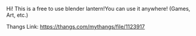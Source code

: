 Hi! This is a free to use blender lantern!You can use it anywhere! (Games, Art, etc.)

Thangs Link: https://thangs.com/mythangs/file/1123917
